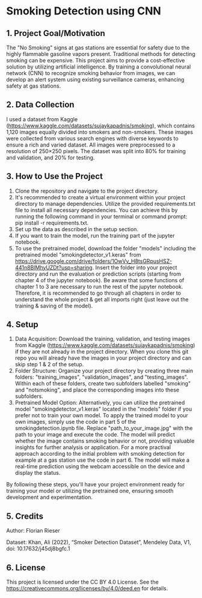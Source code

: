 # Smoking Detection using CNN

## 1. Project Goal/Motivation
The "No Smoking" signs at gas stations are essential for safety due to the highly flammable gasoline vapors present. Traditional methods for detecting smoking can be expensive. This project aims to provide a cost-effective solution by utilizing artificial intelligence. By training a convolutional neural network (CNN) to recognize smoking behavior from images, we can develop an alert system using existing surveillance cameras, enhancing safety at gas stations.

## 2. Data Collection
I used a dataset from Kaggle (https://www.kaggle.com/datasets/sujaykapadnis/smoking), which contains 1,120 images equally divided into smokers and non-smokers. These images were collected from various search engines with diverse keywords to ensure a rich and varied dataset. All images were preprocessed to a resolution of 250×250 pixels. The dataset was split into 80% for training and validation, and 20% for testing.

## 3. How to Use the Project
1. Clone the repository and navigate to the project directory.
4. It's recommended to create a virtual environment within your project directory to manage dependencies. Utilize the provided requirements.txt file to install all necessary dependencies. You can achieve this by running the following command in your terminal or command prompt: pip install -r requirements.txt.
2. Set up the data as described in the setup section.
3. If you want to train the model, run the training part of the jupyter notebook.
4. To use the pretrained model, download the folder "models" including the pretrained model "smokingdetector_v1.keras" from https://drive.google.com/drive/folders/1OwVv_H8tsGRpusHSZ-441n8BlMhyUZDt?usp=sharing. Insert the folder into your project directory and run the evaluation or prediction scripts (starting from chapter 4 of the jupyter notebook). Be aware that some functions of chapter 1 to 3 are necessary to run the rest of the jupyter notebook. Therefore, it is recommended to go through all chapters in order to understand the whole project & get all imports right (just leave out the training & saving of the model).

## 4. Setup
1. Data Acquisition: Download the training, validation, and testing images from Kaggle (https://www.kaggle.com/datasets/sujaykapadnis/smoking) if they are not already in the project directory. When you clone this git repo you will already have the images in your project directory and can skip step 1 & 2 of the setup. 
2. Folder Structure: Organize your project directory by creating three main folders: "training_images", "validation_images", and "testing_images". Within each of these folders, create two subfolders labelled "smoking" and "notsmoking", and place the corresponding images into these subfolders.
3. Pretrained Model Option: Alternatively, you can utilize the pretrained model "smokingdetector_v1.keras" located in the "models" folder if you prefer not to train your own model. To apply the trained model to your own images, simply use the code in part 5 of the smokingdetection.ipynb file. Replace "path_to_your_image.jpg" with the path to your image and execute the code. The model will predict whether the image contains smoking behavior or not, providing valuable insights for further analysis or application. For a more practival approach according to the initial problem with smoking detection for example at a gas station use the code in part 6. The model will make a real-time prediction using the webcam accessible on the device and display the status. 

By following these steps, you'll have your project environment ready for training your model or utilizing the pretrained one, ensuring smooth development and experimentation. 

## 5. Credits
Author: Florian Rieser

Dataset: Khan, Ali (2022), “Smoker Detection Dataset”, Mendeley Data, V1, doi: 10.17632/j45dj8bgfc.1

## 6. License
This project is licensed under the CC BY 4.0 License. See the https://creativecommons.org/licenses/by/4.0/deed.en for details.



